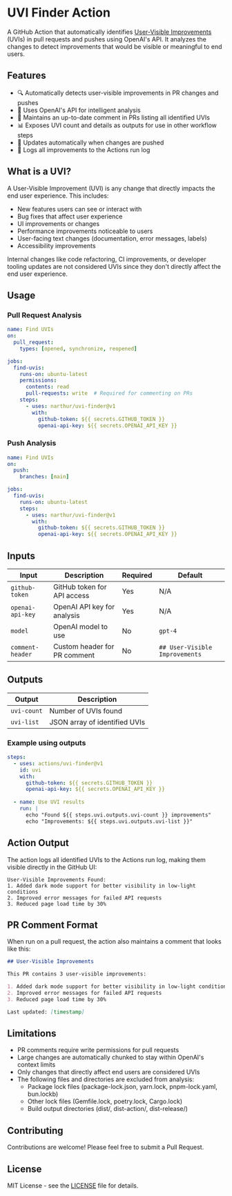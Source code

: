 # UVI Finder Action

A GitHub Action that automatically identifies [User-Visible Improvements](https://messymatters.com/uvi) (UVIs) in pull requests and pushes using OpenAI's API. It analyzes the changes to detect improvements that would be visible or meaningful to end users.

## Features

- 🔍 Automatically detects user-visible improvements in PR changes and pushes
- 🤖 Uses OpenAI's API for intelligent analysis
- 💬 Maintains an up-to-date comment in PRs listing all identified UVIs
- 📊 Exposes UVI count and details as outputs for use in other workflow steps
- 🔄 Updates automatically when changes are pushed
- 📝 Logs all improvements to the Actions run log

## What is a UVI?

A User-Visible Improvement (UVI) is any change that directly impacts the end user experience. This includes:

- New features users can see or interact with
- Bug fixes that affect user experience
- UI improvements or changes
- Performance improvements noticeable to users
- User-facing text changes (documentation, error messages, labels)
- Accessibility improvements

Internal changes like code refactoring, CI improvements, or developer tooling updates are not considered UVIs since they don't directly affect the end user experience.

## Usage

### Pull Request Analysis

```yaml
name: Find UVIs
on:
  pull_request:
    types: [opened, synchronize, reopened]

jobs:
  find-uvis:
    runs-on: ubuntu-latest
    permissions:
      contents: read
      pull-requests: write  # Required for commenting on PRs
    steps:
      - uses: narthur/uvi-finder@v1
        with:
          github-token: ${{ secrets.GITHUB_TOKEN }}
          openai-api-key: ${{ secrets.OPENAI_API_KEY }}
```

### Push Analysis

```yaml
name: Find UVIs
on:
  push:
    branches: [main]

jobs:
  find-uvis:
    runs-on: ubuntu-latest
    steps:
      - uses: narthur/uvi-finder@v1
        with:
          github-token: ${{ secrets.GITHUB_TOKEN }}
          openai-api-key: ${{ secrets.OPENAI_API_KEY }}
```

## Inputs

| Input | Description | Required | Default |
|-------|-------------|----------|---------|
| `github-token` | GitHub token for API access | Yes | N/A |
| `openai-api-key` | OpenAI API key for analysis | Yes | N/A |
| `model` | OpenAI model to use | No | `gpt-4` |
| `comment-header` | Custom header for PR comment | No | `## User-Visible Improvements` |

## Outputs

| Output | Description |
|--------|-------------|
| `uvi-count` | Number of UVIs found |
| `uvi-list` | JSON array of identified UVIs |

### Example using outputs

```yaml
steps:
  - uses: actions/uvi-finder@v1
    id: uvi
    with:
      github-token: ${{ secrets.GITHUB_TOKEN }}
      openai-api-key: ${{ secrets.OPENAI_API_KEY }}
  
  - name: Use UVI results
    run: |
      echo "Found ${{ steps.uvi.outputs.uvi-count }} improvements"
      echo "Improvements: ${{ steps.uvi.outputs.uvi-list }}"
```

## Action Output

The action logs all identified UVIs to the Actions run log, making them visible directly in the GitHub UI:

```
User-Visible Improvements Found:
1. Added dark mode support for better visibility in low-light conditions
2. Improved error messages for failed API requests
3. Reduced page load time by 30%
```

## PR Comment Format

When run on a pull request, the action also maintains a comment that looks like this:

```markdown
## User-Visible Improvements

This PR contains 3 user-visible improvements:

1. Added dark mode support for better visibility in low-light conditions
2. Improved error messages for failed API requests
3. Reduced page load time by 30%

Last updated: [timestamp]
```

## Limitations

- PR comments require write permissions for pull requests
- Large changes are automatically chunked to stay within OpenAI's context limits
- Only changes that directly affect end users are considered UVIs
- The following files and directories are excluded from analysis:
  - Package lock files (package-lock.json, yarn.lock, pnpm-lock.yaml, bun.lockb)
  - Other lock files (Gemfile.lock, poetry.lock, Cargo.lock)
  - Build output directories (dist/, dist-action/, dist-release/)

## Contributing

Contributions are welcome! Please feel free to submit a Pull Request.

## License

MIT License - see the [LICENSE](LICENSE) file for details.